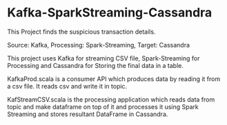 # Kafka-SparkStreaming-Cassandra 

This Project finds the suspicious transaction details.

Source: Kafka,
Processing: Spark-Streaming,
Target: Cassandra

This project uses Kafka for streaming CSV file, Spark-Streaming for Processing and Cassandra for Storing the final data in a table.

KafkaProd.scala is a consumer API which produces data by reading it from a csv file.
It reads csv and write it in topic.

KafStreamCSV.scala is the processing application which reads data from topic 
and make dataframe on top of it and processes it using Spark Streaming 
and stores resultant DataFrame in Cassandra.

